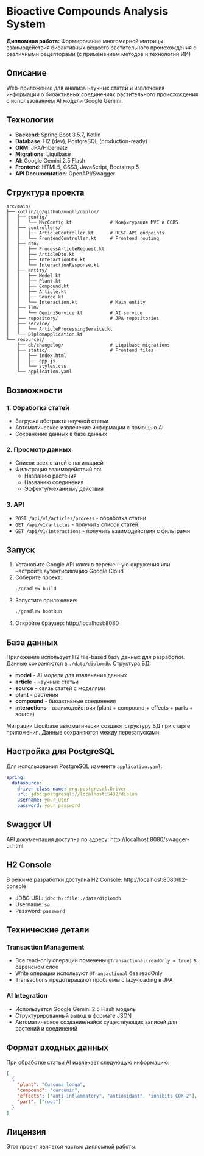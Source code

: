# Bioactive Compounds Analysis System

**Дипломная работа:** Формирование многомерной матрицы взаимодействия биоактивных веществ растительного происхождения с различными рецепторами (с применением методов и технологий ИИ)

## Описание

Web-приложение для анализа научных статей и извлечения информации о биоактивных соединениях растительного происхождения с использованием AI модели Google Gemini.

## Технологии

- **Backend**: Spring Boot 3.5.7, Kotlin
- **Database**: H2 (dev), PostgreSQL (production-ready)
- **ORM**: JPA/Hibernate
- **Migrations**: Liquibase
- **AI**: Google Gemini 2.5 Flash
- **Frontend**: HTML5, CSS3, JavaScript, Bootstrap 5
- **API Documentation**: OpenAPI/Swagger

## Структура проекта

```
src/main/
├── kotlin/io/github/nogll/diplom/
│   ├── config/
│   │   └── MvcConfig.kt              # Конфигурация MVC и CORS
│   ├── controllers/
│   │   ├── ArticleController.kt      # REST API endpoints
│   │   └── FrontendController.kt     # Frontend routing
│   ├── dto/
│   │   ├── ProcessArticleRequest.kt
│   │   ├── ArticleDto.kt
│   │   ├── InteractionDto.kt
│   │   └── InteractionResponse.kt
│   ├── entity/
│   │   ├── Model.kt
│   │   ├── Plant.kt
│   │   ├── Compound.kt
│   │   ├── Article.kt
│   │   ├── Source.kt
│   │   └── Interaction.kt            # Main entity
│   ├── llm/
│   │   └── GeminiService.kt          # AI service
│   ├── repository/                   # JPA repositories
│   ├── service/
│   │   └── ArticleProcessingService.kt
│   └── DiplomApplication.kt
└── resources/
    ├── db/changelog/                 # Liquibase migrations
    ├── static/                       # Frontend files
    │   ├── index.html
    │   ├── app.js
    │   └── styles.css
    └── application.yaml
```

## Возможности

### 1. Обработка статей
- Загрузка абстракта научной статьи
- Автоматическое извлечение информации с помощью AI
- Сохранение данных в базе данных

### 2. Просмотр данных
- Список всех статей с пагинацией
- Фильтрация взаимодействий по:
  - Названию растения
  - Названию соединения
  - Эффекту/механизму действия

### 3. API
- `POST /api/v1/articles/process` - обработка статьи
- `GET /api/v1/articles` - получить список статей
- `GET /api/v1/interactions` - получить взаимодействия с фильтрами

## Запуск

1. Установите Google API ключ в переменную окружения или настройте аутентификацию Google Cloud
2. Соберите проект:
   ```bash
   ./gradlew build
   ```
3. Запустите приложение:
   ```bash
   ./gradlew bootRun
   ```
4. Откройте браузер: http://localhost:8080

## База данных

Приложение использует H2 file-based базу данных для разработки. Данные сохраняются в `./data/diplomdb`. Структура БД:

- **model** - AI модели для извлечения данных
- **article** - научные статьи
- **source** - связь статей с моделями
- **plant** - растения
- **compound** - биоактивные соединения
- **interactions** - взаимодействия (plant + compound + effects + parts + source)

Миграции Liquibase автоматически создают структуру БД при старте приложения. Данные сохраняются между перезапусками.

## Настройка для PostgreSQL

Для использования PostgreSQL измените `application.yaml`:

```yaml
spring:
  datasource:
    driver-class-name: org.postgresql.Driver
    url: jdbc:postgresql://localhost:5432/diplom
    username: your_user
    password: your_password
```

## Swagger UI

API документация доступна по адресу: http://localhost:8080/swagger-ui.html

## H2 Console

В режиме разработки доступна H2 Console: http://localhost:8080/h2-console
- JDBC URL: `jdbc:h2:file:./data/diplomdb`
- Username: `sa`
- Password: `password`

## Технические детали

### Transaction Management
- Все read-only операции помечены `@Transactional(readOnly = true)` в сервисном слое
- Write операции используют `@Transactional` без readOnly
- Transactions предотвращают проблемы с lazy-loading в JPA

### AI Integration
- Используется Google Gemini 2.5 Flash модель
- Структурированный вывод в формате JSON
- Автоматическое создание/найск существующих записей для растений и соединений

## Формат входных данных

При обработке статьи AI извлекает следующую информацию:

```json
[
  {
    "plant": "Curcuma longa",
    "compound": "curcumin",
    "effects": ["anti-inflammatory", "antioxidant", "inhibits COX-2"],
    "part": ["root"]
  }
]
```

## Лицензия

Этот проект является частью дипломной работы.

